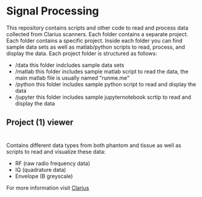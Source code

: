 # Signal Processing

This repository contains scripts and other code to read and process data collected from Clarius scanners. Each folder contains a separate project. Each folder contains a specific project. Inside each folder you can find sample data sets as well as matlab/python scripts to read, process, and display the data. Each project folder is structured as follows:
* /data this folder indcludes sample data sets
* /matlab this folder includes sample matlab script to read the data, the main matlab file is usually named "runme.me"
* /python  this folder includes sample python script to read and display the data
* /jupyter this folder includes sample jupyternotebook scrtip to read and display the data 

## Project (1) viewer <h1>

Contains different data types from both phantom and tissue as well as scripts to read and visualize these data:
* RF (raw radio frequency data)
* IQ (quadrature data)
* Envelope (B greyscale)

For more information visit [Clarius](http://clarius.com)
